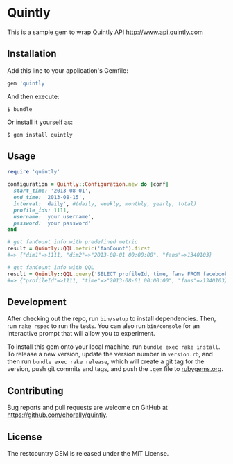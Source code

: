 # Quintly

This is a sample gem to wrap Quintly API http://www.api.quintly.com

## Installation

Add this line to your application's Gemfile:

```ruby
gem 'quintly'
```

And then execute:

    $ bundle

Or install it yourself as:

    $ gem install quintly

## Usage

```ruby
require 'quintly'

configuration = Quintly::Configuration.new do |conf|
  start_time: '2013-08-01',
  end_time: '2013-08-15',
  interval: 'daily', #(daily, weekly, monthly, yearly, total)
  profile_ids: 1111,
  username: 'your username',
  password: 'your password'
end

# get fanCount info with predefined metric
result = Quintly::QQL.metric('fanCount').first
#=> {"dim1"=>1111, "dim2"=>"2013-08-01 00:00:00", "fans"=>1340103}

# get fanCount info with QQL
result = Quintly::QQL.query('SELECT profileId, time, fans FROM facebook').first
#=> {"profileId"=>1111, "time"=>"2013-08-01 00:00:00", "fans"=>1340103}


```

## Development

After checking out the repo, run `bin/setup` to install dependencies. Then, run `rake rspec` to run the tests. You can also run `bin/console` for an interactive prompt that will allow you to experiment.

To install this gem onto your local machine, run `bundle exec rake install`. To release a new version, update the version number in `version.rb`, and then run `bundle exec rake release`, which will create a git tag for the version, push git commits and tags, and push the `.gem` file to [rubygems.org](https://rubygems.org).

## Contributing

Bug reports and pull requests are welcome on GitHub at https://github.com/chorally/quintly.


## License
The restcountry GEM is released under the MIT License.
